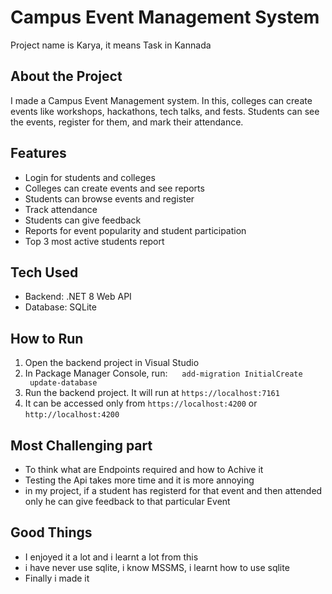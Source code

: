 # Campus Event Management System
Project name is Karya, it means Task in Kannada

## About the Project

I made a Campus Event Management system. In this, colleges can create events like workshops, hackathons, tech talks, and fests. Students can see the events, register for them, and mark their attendance.

## Features

* Login for students and colleges
* Colleges can create events and see reports
* Students can browse events and register
* Track attendance
* Students can give feedback
* Reports for event popularity and student participation
* Top 3 most active students report

## Tech Used

* Backend: .NET 8 Web API
* Database: SQLite

## How to Run

1. Open the backend project in Visual Studio
2. In Package Manager Console, run:
   ```
   add-migration InitialCreate
   update-database```
3. Run the backend project. It will run at `https://localhost:7161`
4. It can be accessed only from `https://localhost:4200` or `http://localhost:4200`

## Most Challenging part

* To think what are Endpoints required and how to Achive it
* Testing the Api takes more time and it is more annoying
* in my project, if a student has registerd for that event and then attended only he can give feedback to that particular Event

## Good Things 

* I enjoyed it a lot and i learnt a lot from this
* i have never use sqlite, i know MSSMS, i learnt how to use sqlite
* Finally i made it

